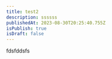```yaml
---
title: test2
description: ssssss
publishedAt: 2023-08-30T20:25:40.755Z
isPublish: true
isDraft: false
---
```

fdsfddsfs